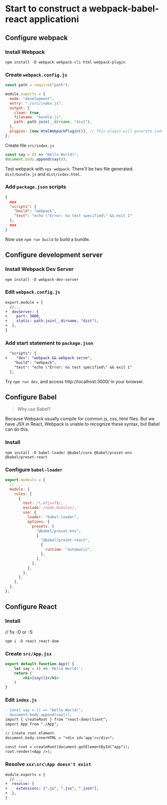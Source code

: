 # Start to construct a webpack-babel-react applicationi

## Configure webpack

### Install Webpack
```shell
npm install -D webpack webpack-cli html-webpack-plugin
```

### Create `webpack.config.js`
```js
const path = require("path");

module.exports = {
  mode: "development",
  entry: "./src/index.js",
  output: {
    clean: true,
    filename: "bundle.js",
    path: path.join(__dirname, "dist"),
  },
  plugins: [new HtmlWebpackPlugin()], // This plugin will generate index.html automatic
};
```

Create file `src/index.js`
```js
const say = () => "Hello World!";
document.body.append(say());
```
Test webpack with `npx webpack`. There'll be two file generated: `dist/bundle.js` and `dist/index.html`.

### Add `package.json` scripts
```json
{
  xxx
  "scripts": {
    "build": "webpack",
    "test": "echo \"Error: no test specified\" && exit 1"
  },
  xxx
}
```

Now use `npm run build` to build a bundle.

## Configure development server

### Install Webpack Dev Server
```shell
npm install -D webpack-dev-server
```

### Edit `webpack.config.js`
```diff
export.module = {
  //...
+  devServer: {
+    port: 3000,
+    static: path.join(__dirname, "dist"),
+  },
}
```

### Add start statement to `package.json`
```diff
  "scripts": {
+    "dev": "webpack && webpack serve",
    "build": "webpack",
    "test": "echo \"Error: no test specified\" && exit 1"
  },
```

Try `npm run dev`, and access http://localhost:3000/ in your browser.


## Configure Babel
>Why use Babel?

Because Webpack usually compile for common js, css, html files. But we have JSX in React, Webpack is unable to recognize these syntax, but Babel can do this.

### Install
```shell
npm install -D babel-loader @babel/core @babel/preset-env @babel/preset-react
```

### Configure `babel-loader`
```js
export.modeuls = {
  // ...
  module: {
    rules: [
      {
        test: /\.m?jsx?$/,
        exclude: /node_modules/,
        use: {
          loader: "babel-loader",
          options: {
            presets: [
              "@babel/preset-env",
              [
                "@babel/preset-react",
                {
                  runtime: "automatic",
                },
              ],
            ],
          },
        },
      },
    ],
  },
};
```

## Configure React
### Install
// fix -D or -S
```shell
npm i -D react react-dom
```

### Create `src/App.jsx`
```jsx
export default function App() {
    let say = () => 'Hello World!';
    return (
        <h1>{say()}</h1>
    )
}
```
### Edit `index.js`
```diff
- const say = () => "Hello World!";
- document.body.append(say());
import { createRoot } from "react-dom/client";
import App from "./App";

// Create root element
document.body.innerHTML = "<div id='app'></div>";

const root = createRoot(document.getElementById("app"));
root.render(<App />);
```

### Resolve `xxx\src\App doesn't exist`
```diff
module.exports = {
  // ...
+  resolve: {
+    extensions: [".js", ".jsx", ".json"],
+  },
}
```
